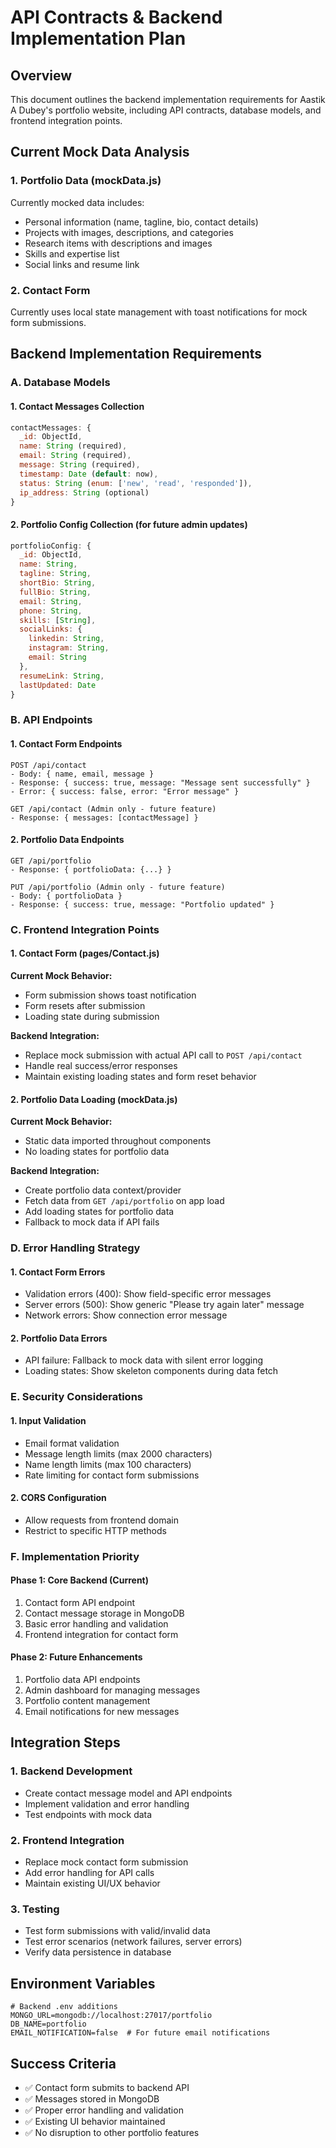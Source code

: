 # API Contracts & Backend Implementation Plan

## Overview
This document outlines the backend implementation requirements for Aastik A Dubey's portfolio website, including API contracts, database models, and frontend integration points.

## Current Mock Data Analysis

### 1. **Portfolio Data (mockData.js)**
Currently mocked data includes:
- Personal information (name, tagline, bio, contact details)
- Projects with images, descriptions, and categories
- Research items with descriptions and images
- Skills and expertise list
- Social links and resume link

### 2. **Contact Form**
Currently uses local state management with toast notifications for mock form submissions.

## Backend Implementation Requirements

### A. **Database Models**

#### 1. Contact Messages Collection
```javascript
contactMessages: {
  _id: ObjectId,
  name: String (required),
  email: String (required),
  message: String (required),
  timestamp: Date (default: now),
  status: String (enum: ['new', 'read', 'responded']),
  ip_address: String (optional)
}
```

#### 2. Portfolio Config Collection (for future admin updates)
```javascript
portfolioConfig: {
  _id: ObjectId,
  name: String,
  tagline: String,
  shortBio: String,
  fullBio: String,
  email: String,
  phone: String,
  skills: [String],
  socialLinks: {
    linkedin: String,
    instagram: String,
    email: String
  },
  resumeLink: String,
  lastUpdated: Date
}
```

### B. **API Endpoints**

#### 1. Contact Form Endpoints
```
POST /api/contact
- Body: { name, email, message }
- Response: { success: true, message: "Message sent successfully" }
- Error: { success: false, error: "Error message" }

GET /api/contact (Admin only - future feature)
- Response: { messages: [contactMessage] }
```

#### 2. Portfolio Data Endpoints
```
GET /api/portfolio
- Response: { portfolioData: {...} }

PUT /api/portfolio (Admin only - future feature)
- Body: { portfolioData }
- Response: { success: true, message: "Portfolio updated" }
```

### C. **Frontend Integration Points**

#### 1. Contact Form (pages/Contact.js)
**Current Mock Behavior:**
- Form submission shows toast notification
- Form resets after submission
- Loading state during submission

**Backend Integration:**
- Replace mock submission with actual API call to `POST /api/contact`
- Handle real success/error responses
- Maintain existing loading states and form reset behavior

#### 2. Portfolio Data Loading (mockData.js)
**Current Mock Behavior:**
- Static data imported throughout components
- No loading states for portfolio data

**Backend Integration:**
- Create portfolio data context/provider
- Fetch data from `GET /api/portfolio` on app load
- Add loading states for portfolio data
- Fallback to mock data if API fails

### D. **Error Handling Strategy**

#### 1. Contact Form Errors
- Validation errors (400): Show field-specific error messages
- Server errors (500): Show generic "Please try again later" message
- Network errors: Show connection error message

#### 2. Portfolio Data Errors
- API failure: Fallback to mock data with silent error logging
- Loading states: Show skeleton components during data fetch

### E. **Security Considerations**

#### 1. Input Validation
- Email format validation
- Message length limits (max 2000 characters)
- Name length limits (max 100 characters)
- Rate limiting for contact form submissions

#### 2. CORS Configuration
- Allow requests from frontend domain
- Restrict to specific HTTP methods

### F. **Implementation Priority**

#### Phase 1: Core Backend (Current)
1. Contact form API endpoint
2. Contact message storage in MongoDB
3. Basic error handling and validation
4. Frontend integration for contact form

#### Phase 2: Future Enhancements
1. Portfolio data API endpoints
2. Admin dashboard for managing messages
3. Portfolio content management
4. Email notifications for new messages

## Integration Steps

### 1. Backend Development
- Create contact message model and API endpoints
- Implement validation and error handling
- Test endpoints with mock data

### 2. Frontend Integration
- Replace mock contact form submission
- Add error handling for API calls
- Maintain existing UI/UX behavior

### 3. Testing
- Test form submissions with valid/invalid data
- Test error scenarios (network failures, server errors)
- Verify data persistence in database

## Environment Variables

```env
# Backend .env additions
MONGO_URL=mongodb://localhost:27017/portfolio
DB_NAME=portfolio
EMAIL_NOTIFICATION=false  # For future email notifications
```

## Success Criteria
- ✅ Contact form submits to backend API
- ✅ Messages stored in MongoDB
- ✅ Proper error handling and validation
- ✅ Existing UI behavior maintained
- ✅ No disruption to other portfolio features